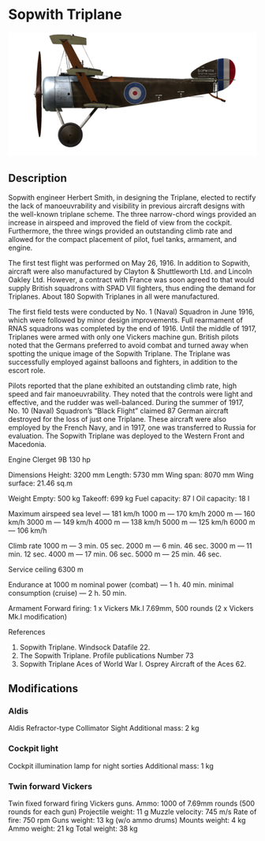 # Sopwith Triplane

![soptriplane](../images/soptriplane.png)

## Description

Sopwith engineer Herbert Smith, in designing the Triplane, elected to rectify the lack of manoeuvrability and visibility in previous aircraft designs with the well-known triplane scheme. The three narrow-chord wings provided an increase in airspeed and improved the field of view from the cockpit. Furthermore, the three wings provided an outstanding climb rate and allowed for the compact placement of pilot, fuel tanks, armament, and engine.

The first test flight was performed on May 26, 1916. In addition to Sopwith, aircraft were also manufactured by Clayton & Shuttleworth Ltd. and Lincoln Oakley Ltd. However, a contract with France was soon agreed to that would supply British squadrons with SPAD VII fighters, thus ending the demand for Triplanes. About 180 Sopwith Triplanes in all were manufactured.

The first field tests were conducted by No. 1 (Naval) Squadron in June 1916, which were followed by minor design improvements. Full rearmament of RNAS squadrons was completed by the end of 1916. Until the middle of 1917, Triplanes were armed with only one Vickers machine gun. British pilots noted that the Germans preferred to avoid combat and turned away when spotting the unique image of the Sopwith Triplane. The Triplane was successfully employed against balloons and fighters, in addition to the escort role.

Pilots reported that the plane exhibited an outstanding climb rate, high speed and fair manoeuvrability. They noted that the controls were light and effective, and the rudder was well-balanced. During the summer of 1917, No. 10 (Naval) Squadron’s “Black Flight” claimed 87 German aircraft destroyed for the loss of just one Triplane. These aircraft were also employed by the French Navy, and in 1917, one was transferred to Russia for evaluation. The Sopwith Triplane was deployed to the Western Front and Macedonia.


Engine
Clerget 9B 130 hp

Dimensions
Height: 3200 mm
Length: 5730 mm
Wing span: 8070 mm
Wing surface: 21.46 sq.m

Weight
Empty: 500 kg
Takeoff: 699 kg
Fuel capacity: 87 l
Oil capacity: 18 l

Maximum airspeed
sea level — 181 km/h
1000 m — 170 km/h
2000 m — 160 km/h
3000 m — 149 km/h
4000 m — 138 km/h
5000 m — 125 km/h
6000 m — 106 km/h

Climb rate
1000 m —  3 min. 05 sec.
2000 m —  6 min. 46 sec.
3000 m — 11 min. 12 sec.
4000 m — 17 min. 06 sec.
5000 m — 25 min. 46 sec.

Service ceiling 6300 m

Endurance at 1000 m
nominal power (combat) — 1 h. 40 min.
minimal consumption (cruise) — 2 h. 50 min.

Armament
Forward firing: 1 х Vickers Mk.I 7.69mm, 500 rounds (2 x Vickers Mk.I modification)

References
1) Sopwith Triplane. Windsock Datafile 22.
2) The Sopwith Triplane. Profile publications Number 73
3) Sopwith Triplane Aces of World War I. Osprey Aircraft of the Aces 62.

## Modifications


### Aldis

Aldis Refractor-type Collimator Sight
Additional mass: 2 kg
﻿

### Cockpit light

Cockpit illumination lamp for night sorties
Additional mass: 1 kg
﻿

### Twin forward Vickers

Twin fixed forward firing Vickers guns.
Ammo: 1000 of 7.69mm rounds (500 rounds for each gun)
Projectile weight: 11 g
Muzzle velocity: 745 m/s
Rate of fire: 750 rpm
Guns weight: 13 kg (w/o ammo drums)
Mounts weight: 4 kg
Ammo weight: 21 kg
Total weight: 38 kg